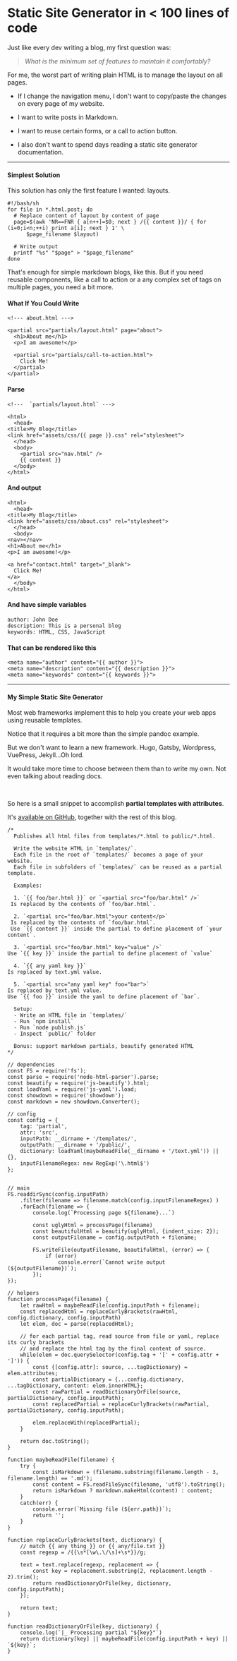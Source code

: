 # Static Site Generator in < 100 lines of code

Just like every dev writing a blog, my first question was:

> *What is the minimum set of features to maintain it comfortably?*

For me, the worst part of writing plain HTML is to manage the layout on all pages.

- If I change the navigation menu, I don't want to copy/paste the changes on every page of my website.

- I want to write posts in Markdown.

- I want to reuse certain forms, or a call to action button.

- I also don't want to spend days reading a static site generator documentation.

---

#### Simplest Solution

This solution has only the first feature I wanted: layouts.

    #!/bash/sh
    for file in *.html.post; do
      # Replace content of layout by content of page
      page=$(awk 'NR==FNR { a[n++]=$0; next } /{{ content }}/ { for (i=0;i<n;++i) print a[i]; next } 1' \
    	  $page_filename $layout)
    
      # Write output
      printf "%s" "$page" > "$page_filename"
    done

That's enough for simple markdown blogs, like this.
But if you need reusable components, like a call to action or a any complex set of tags on multiple pages, you need a bit more.

#### What If You Could Write

    <!--- about.html --->

    <partial src="partials/layout.html" page="about">
      <h1>About me</h1>
      <p>I am awesome!</p>

      <partial src="partials/call-to-action.html">
        Click Me!
      </partial>
    </partial>

#### Parse

    <!---  `partials/layout.html` --->

    <html>
      <head>
	<title>My Blog</title>
	<link href="assets/css/{{ page }}.css" rel="stylesheet">
      </head>
      <body>
	    <partial src="nav.html" />
	    {{ content }}
      </body>
    </html>

#### And output

    <html>
      <head>
	<title>My Blog</title>
	<link href="assets/css/about.css" rel="stylesheet">
      </head>
      <body>
	<nav></nav>
	<h1>About me</h1>
	<p>I am awesome!</p>

	<a href="contact.html" target="_blank">
	  Click Me!
	</a>
      </body>
    </html>

#### And have simple variables

    author: John Doe
    description: This is a personal blog
    keywords: HTML, CSS, JavaScript

#### That can be rendered like this

    <meta name="author" content="{{ author }}">
    <meta name="description" content="{{ description }}">
    <meta name="keywords" content="{{ keywords }}">

---

#### My Simple Static Site Generator

Most web frameworks implement this to help you create your web apps using reusable templates.

Notice that it requires a bit more than the simple pandoc example.

But we don't want to learn a new framework. Hugo, Gatsby, Wordpress, VuePress, Jekyll...Oh lord.

It would take more time to choose between them than to write my own. Not even talking about reading docs.

<br>

So here is a small snippet to accomplish **partial templates with attributes**.

It's [available on GitHub](https://github.com/alexandremcosta/alexandremcosta.github.io/blob/main/publish.js),
together with the rest of this blog.

    /*
      Publishes all html files from templates/*.html to public/*.html.

      Write the website HTML in `templates/`.
      Each file in the root of `templates/` becomes a page of your website.
      Each file in subfolders of `templates/` can be reused as a partial template.

      Examples:

      1. `{{ foo/bar.html }}` or `<partial src="foo/bar.html" />`
	 Is replaced by the contents of `foo/bar.html`.

      2. `<partial src="foo/bar.html">your content</p>`
	 Is replaced by the contents of `foo/bar.html`.
	 Use `{{ content }}` inside the partial to define placement of `your content`.

      3. `<partial src="foo/bar.html" key="value" />`
	Use `{{ key }}` inside the partial to define placement of `value`

      4. `{{ any yaml key }}`
	Is replaced by text.yml value.

      5. `<partial src="any yaml key" foo="bar">`
	Is replaced by text.yml value.
	Use `{{ foo }}` inside the yaml to define placement of `bar`.

      Setup:
      - Write an HTML file in `templates/`
      - Run `npm install`
      - Run `node publish.js`
      - Inspect `public/` folder

      Bonus: support markdown partials, beautify generated HTML
    */

    // dependencies
    const FS = require('fs');
    const parse = require('node-html-parser').parse;
    const beautify = require('js-beautify').html;
    const loadYaml = require('js-yaml').load;
    const showdown = require('showdown');
    const markdown = new showdown.Converter();

    // config
    const config = {
	    tag: 'partial',
	    attr: 'src',
	    inputPath: __dirname + '/templates/',
	    outputPath: __dirname + '/public/',
	    dictionary: loadYaml(maybeReadFile(__dirname + '/text.yml')) || {},
	    inputFilenameRegex: new RegExp('\.html$')
    };


    // main
    FS.readdirSync(config.inputPath)
	    .filter(filename => filename.match(config.inputFilenameRegex) )
	    .forEach(filename => {
		    console.log(`Processing page ${filename}...`)

		    const uglyHtml = processPage(filename)
		    const beautifulHtml = beautify(uglyHtml, {indent_size: 2});
		    const outputFilename = config.outputPath + filename;

		    FS.writeFile(outputFilename, beautifulHtml, (error) => {
			    if (error)
				    console.error(`Cannot write output (${outputFilename})`);
		    });
    });

    // helpers
    function processPage(filename) {
	    let rawHtml = maybeReadFile(config.inputPath + filename);
	    const replacedHtml = replaceCurlyBrackets(rawHtml, config.dictionary, config.inputPath)
	    let elem, doc = parse(replacedHtml);

	    // for each partial tag, read source from file or yaml, replace its curly brackets
	    // and replace the html tag by the final content of source.
	    while(elem = doc.querySelector(config.tag + '[' + config.attr + ']')) {
		    const {[config.attr]: source, ...tagDictionary} = elem.attributes;
		    const partialDictionary = {...config.dictionary, ...tagDictionary, content: elem.innerHTML};
		    const rawPartial = readDictionaryOrFile(source, partialDictionary, config.inputPath);
		    const replacedPartial = replaceCurlyBrackets(rawPartial, partialDictionary, config.inputPath);

		    elem.replaceWith(replacedPartial);
	    }

	    return doc.toString();
    }

    function maybeReadFile(filename) {
	    try {
		    const isMarkdown = (filename.substring(filename.length - 3, filename.length) == '.md');
		    const content = FS.readFileSync(filename, 'utf8').toString();
		    return isMarkdown ? markdown.makeHtml(content) : content;
	    }
	    catch(err) {
		    console.error(`Missing file (${err.path})`);
		    return '';
	    }
    }

    function replaceCurlyBrackets(text, dictionary) {
	    // match {{ any thing }} or {{ any/file.txt }}
	    const regexp = /{{\s*[\w\.\/\s]+\s*}}/g;

	    text = text.replace(regexp, replacement => {
		    const key = replacement.substring(2, replacement.length - 2).trim();
		    return readDictionaryOrFile(key, dictionary, config.inputPath);
	    });

	    return text;
    }

    function readDictionaryOrFile(key, dictionary) {
	    console.log(`|_ Processing partial "${key}"`)
	    return dictionary[key] || maybeReadFile(config.inputPath + key) || `${key}`;
    }
